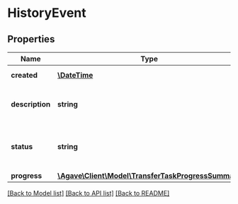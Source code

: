 # HistoryEvent

## Properties
Name | Type | Description | Notes
------------ | ------------- | ------------- | -------------
**created** | [**\DateTime**](\DateTime.md) | The date of the event. | 
**description** | **string** | A brief description of the event details. | 
**status** | **string** | The status of the file/folder after this event. | 
**progress** | [**\Agave\Client\Model\TransferTaskProgressSummary**](TransferTaskProgressSummary.md) |  | [optional] 

[[Back to Model list]](../README.md#documentation-for-models) [[Back to API list]](../README.md#documentation-for-api-endpoints) [[Back to README]](../README.md)


